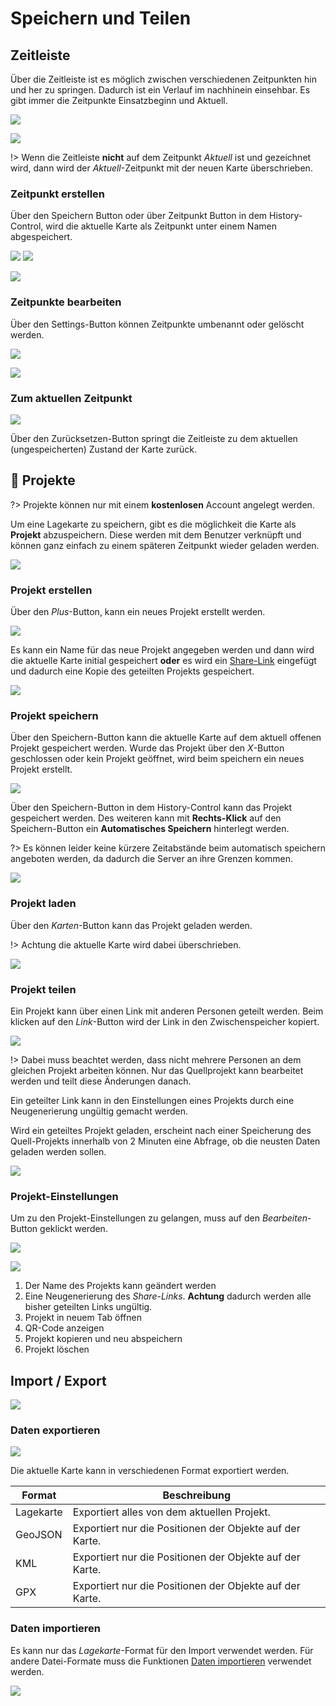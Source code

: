 # Speichern und Teilen

## Zeitleiste

Über die Zeitleiste ist es möglich zwischen verschiedenen Zeitpunkten hin und her zu springen. Dadurch ist ein Verlauf im nachhinein einsehbar.
Es gibt immer die Zeitpunkte Einsatzbeginn und Aktuell.

![](../assets/img/save-zeitleiste-container.png)

![](../assets/img/save-zeitleiste-demo.gif)

!> Wenn die Zeitleiste **nicht** auf dem Zeitpunkt *Aktuell* ist und gezeichnet wird, dann wird der *Aktuell*-Zeitpunkt mit der neuen Karte überschrieben.

### Zeitpunkt erstellen

Über den Speichern Button oder über Zeitpunkt Button in dem History-Control, wird die aktuelle Karte als Zeitpunkt unter einem Namen abgespeichert.

![](../assets/img/save-zeitleiste-save.png) ![](../assets/img/zeitpunkt-control.png)

![](../assets/img/save-zeitleiste-save-dialog.png)

### Zeitpunkte bearbeiten

Über den Settings-Button können Zeitpunkte umbenannt oder gelöscht werden.

![](../assets/img/settings-button.png)

![](../assets/img/save-zeitleiste-edit-dialog.png)

### Zum aktuellen Zeitpunkt 

![](../assets/img/zeitleiste-aktuell-btn.png)

Über den Zurücksetzen-Button springt die Zeitleiste zu dem aktuellen (ungespeicherten) Zustand der Karte zurück.


## 🔑 Projekte

?> Projekte können nur mit einem **kostenlosen** Account angelegt werden.

Um eine Lagekarte zu speichern, gibt es die möglichkeit die Karte als **Projekt** abzuspeichern.
Diese werden mit dem Benutzer verknüpft und können ganz einfach zu einem späteren Zeitpunkt wieder geladen werden.

![](../assets/img/save-projekte-container.png)

### Projekt erstellen

Über den *Plus*-Button, kann ein neues Projekt erstellt werden.

![](../assets/img/projekt-erstellen.png)

Es kann ein Name für das neue Projekt angegeben werden und dann wird die aktuelle Karte initial gespeichert **oder** es wird ein [Share-Link](#projekt-teilen) eingefügt und dadurch eine Kopie des geteilten Projekts gespeichert.

![](../assets/img/projekt-erstellen-dialog.png)

### Projekt speichern

Über den Speichern-Button kann die aktuelle Karte auf dem aktuell offenen Projekt gespeichert werden. Wurde das Projekt über den *X*-Button geschlossen oder kein Projekt geöffnet, wird beim speichern ein neues Projekt erstellt.

![](../assets/img/projekt-offen.png)

Über den Speichern-Button in dem History-Control kann das Projekt gespeichert werden. Des weiteren kann mit **Rechts-Klick** auf den Speichern-Button ein **Automatisches Speichern** hinterlegt werden.

?> Es können leider keine kürzere Zeitabstände beim automatisch speichern angeboten werden, da dadurch die Server an ihre Grenzen kommen.

![](../assets/img/projekt-speicher-auto-save.png)

### Projekt laden

Über den *Karten*-Button kann das Projekt geladen werden.

!> Achtung die aktuelle Karte wird dabei überschrieben.

![](../assets/img/projekt-laden.png)

### Projekt teilen

Ein Projekt kann über einen Link mit anderen Personen geteilt werden. Beim klicken auf den *Link*-Button wird der Link in den Zwischenspeicher kopiert.

![](../assets/img/projekt-teilen.png)

!> Dabei muss beachtet werden, dass nicht mehrere Personen an dem gleichen Projekt arbeiten können. Nur das Quellprojekt kann bearbeitet werden und teilt diese Änderungen danach.

Ein geteilter Link kann in den Einstellungen eines Projekts durch eine Neugenerierung ungültig gemacht werden.

Wird ein geteiltes Projekt geladen, erscheint nach einer Speicherung des Quell-Projekts innerhalb von 2 Minuten eine Abfrage, ob die neusten Daten geladen werden sollen. 

![](../assets/img/shared-map-dialog.png)

### Projekt-Einstellungen

Um zu den Projekt-Einstellungen zu gelangen, muss auf den *Bearbeiten*-Button geklickt werden.

![](../assets/img/projekt-bearbeiten.png)

![](../assets/img/projekt-settings-dialog.png)

1. Der Name des Projekts kann geändert werden
2. Eine Neugenerierung des *Share-Links*. **Achtung** dadurch werden alle bisher geteilten Links ungültig.
3. Projekt in neuem Tab öffnen
4. QR-Code anzeigen
5. Projekt kopieren und neu abspeichern
6. Projekt löschen


## Import / Export

![](../assets/img/export-import-container.png)

### Daten exportieren

![](../assets/img/export-dialog.png)

Die aktuelle Karte kann in verschiedenen Format exportiert werden.


| Format    | Beschreibung                                             |
|-----------|----------------------------------------------------------|
| Lagekarte | Exportiert alles von dem aktuellen Projekt.              |
| GeoJSON   | Exportiert nur die Positionen der Objekte auf der Karte. |
| KML       | Exportiert nur die Positionen der Objekte auf der Karte. |
| GPX       | Exportiert nur die Positionen der Objekte auf der Karte. |

### Daten importieren

Es kann nur das *Lagekarte*-Format für den Import verwendet werden. Für andere Datei-Formate muss die Funktionen [Daten importieren](sidebar/../funktionen.md#daten-importieren) verwendet werden.

![](../assets/img/import-dialog.png)